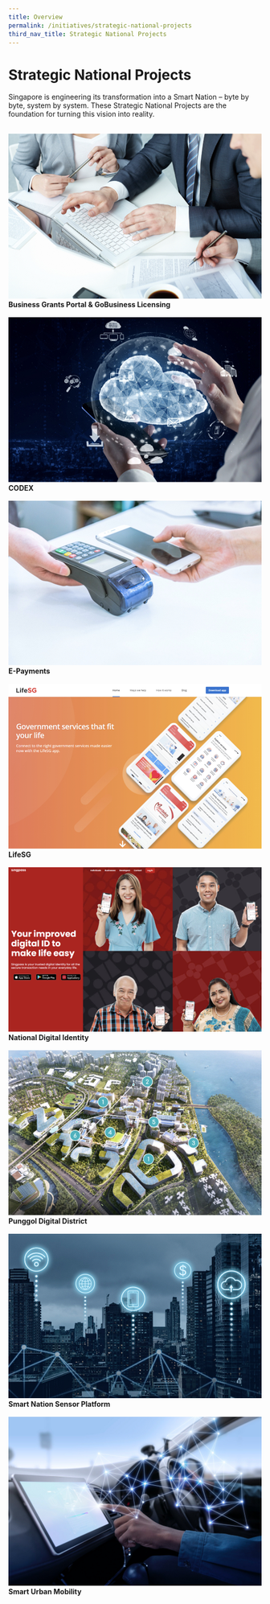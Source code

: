 ```yaml
---
title: Overview
permalink: /initiatives/strategic-national-projects
third_nav_title: Strategic National Projects
---
```

# Strategic National Projects

Singapore is engineering its transformation into a Smart Nation – byte by byte, system by system. These Strategic National Projects are the foundation for turning this vision into reality.  

<br>
<div class="row">  
  <div class="column-c"> 
    <a href="/initiatives/strategic-national-projects/business-grants-gobusiness-licensing"><img src="/images/initiatives/business-grant-portal-overview.jpeg"></a><br>
<div class="header"><b>Business Grants Portal & GoBusiness Licensing</b></div><br>
  </div>
	<div class="column-c"> 
    <a href="/initiatives/strategic-national-projects/codex"><img src="/images/initiatives/Codex-snp.jpeg"></a><br>
    <div class="header"><b>CODEX</b></div><br>
  </div>
 </div>

<div class="row">  
  <div class="column-c">  
    <a href="/initiatives/strategic-national-projects/e-payments"><img src="/images/initiatives/e-payments-snp.jpeg"></a><br>
<div class="header"><b>E-Payments</b></div><br>
  </div>
	<div class="column-c">
    <a href="/initiatives/strategic-national-projects/lifesg"><img src="/images/initiatives/lifesg.jpeg"></a><br>
    <div class="header"><b>LifeSG</b></div><br>
  </div>
 </div>

<div class="row">  
  <div class="column-c">
    <a href="/initiatives/strategic-national-projects/national-digital-identity"><img src="/images/initiatives/Singpass-website.jpeg"></a><br>
<div class="header"><b>National Digital Identity</b></div><br>
  </div>
	<div class="column-c"> 
    <a href="/initiatives/strategic-national-projects/punggol-digital-district"><img src="/images/initiatives/pdd.jpeg"></a><br>
    <div class="header"><b>Punggol Digital District</b></div><br>     
  </div>
 </div>

<div class="row">  
  <div class="column-c">
    <a href="/initiatives/strategic-national-projects/smart-nation-sensor-platform"><img src="/images/initiatives/smart-nation-sensor-platform-snp.jpeg"></a><br>
<div class="header"><b>Smart Nation Sensor Platform</b></div><br>
  </div>
	<div class="column-c"> 
    <a href="//initiatives/strategic-national-projects/smart-urban-mobility"><img src="/images/initiatives/smart-urban-mobility.jpg"></a><br>
    <div class="header"><b>Smart Urban Mobility</b></div><br>     
  </div>
 </div>